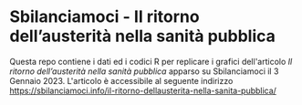 # Sbilanciamoci - Il ritorno dell’austerità nella sanità pubblica

Questa repo contiene i dati ed i codici R per replicare i grafici dell'articolo *Il ritorno dell’austerità nella sanità pubblica* apparso su Sbilanciamoci il 3 Gennaio 2023. L'articolo è accessibile al seguente indirizzo https://sbilanciamoci.info/il-ritorno-dellausterita-nella-sanita-pubblica/


